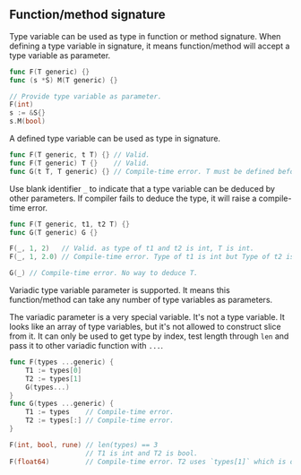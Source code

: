 ## Function/method signature ##

Type variable can be used as type in function or method signature. When defining a type variable in signature, it means function/method will accept a type variable as parameter.

```go
func F(T generic) {}
func (s *S) M(T generic) {}

// Provide type variable as parameter.
F(int)
s := &S{}
s.M(bool)
```

A defined type variable can be used as type in signature.

```go
func F(T generic, t T) {} // Valid.
func F(T generic) T {}    // Valid.
func G(t T, T generic) {} // Compile-time error. T must be defined before using it.
```

Use blank identifier `_` to indicate that a type variable can be deduced by other parameters. If compiler fails to deduce the type, it will raise a compile-time error.

```go
func F(T generic, t1, t2 T) {}
func G(T generic) G {}

F(_, 1, 2)   // Valid. as type of t1 and t2 is int, T is int.
F(_, 1, 2.0) // Compile-time error. Type of t1 is int but Type of t2 is float64. Type conflict.

G(_) // Compile-time error. No way to deduce T.
```

Variadic type variable parameter is supported. It means this function/method can take any number of type variables as parameters.

The variadic parameter is a very special variable. It's not a type variable. It looks like an array of type variables, but it's not allowed to construct slice from it. It can only be used to get type by index, test length through `len` and pass it to other variadic function with `...`.

```go
func F(types ...generic) {
	T1 := types[0]
	T2 := types[1]
	G(types...)
}
func G(types ...generic) {
	T1 := types    // Compile-time error.
	T2 := types[:] // Compile-time error.
}

F(int, bool, rune) // len(types) == 3
                   // T1 is int and T2 is bool.
F(float64)         // Compile-time error. T2 uses `types[1]` which is out of range.
```